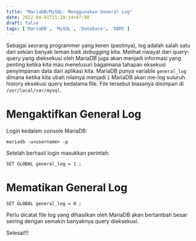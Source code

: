 ```yaml
---
title: "MariaDB/MySQL: Menggunakan General Log"
date: 2022-04-01T21:29:54+07:00
draft: false
tags: ['MariaDB', 'MySQL', 'Database', 'DBMS']
---
```


Sebagai seorang programmer yang keren (pastinya), log adalah salah satu dari sekian banyak teman baik *debugging* kita. Melihat riwayat dari query-query yang dieksekusi oleh MariaDB juga akan menjadi informasi yang penting ketika kita mau menelusuri bagaimana tahapan eksekusi penyimpanan data dari aplikasi kita. MariaDB punya variable `general_log` dimana ketika kita ubah nilainya menjadi `1` MariaDB akan me-log suluruh history eksekusi query kedalama file. File tersebut biasanya disimpan di `/usr/local/var/mysql`.

# Mengaktifkan General Log
Login kedalam console MariaDB:

```
mariadb -u<username> -p
```
Setelah berhasil login masukkan perintah:

```
SET GLOBAL general_log = 1 ;
```

# Mematikan General Log

```
SET GLOBAL general_log = 0 ;
```

Perlu dicatat file log yang dihasilkan oleh MariaDB akan bertambah besar seiring dengan semakin banyaknya query dieksekusi.

Selesai!!!
